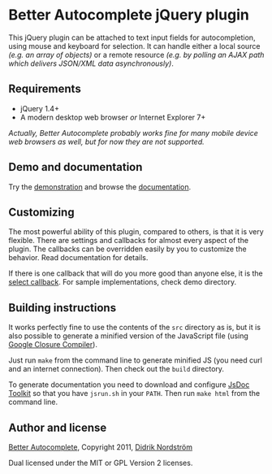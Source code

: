 Better Autocomplete jQuery plugin
=================================

This jQuery plugin can be attached to text input fields for autocompletion,
using mouse and keyboard for selection. It can handle either a local source
*(e.g. an array of objects)* or a remote resource *(e.g. by polling an AJAX
path which delivers JSON/XML data asynchronously)*.

Requirements
------------

 * jQuery 1.4+
 * A modern desktop web browser *or* Internet Explorer 7+

*Actually, Better Autocomplete probably works fine for many mobile device web browsers
as well, but for now they are not supported.*

Demo and documentation
----------------------

Try the [demonstration](http://betamos.se/better-autocomplete/demo/index.html)
and browse the
[documentation](http://betamos.se/better-autocomplete/docs/index.html).

Customizing
-----------

The most powerful ability of this plugin, compared to others, is that it is
very flexible. There are settings and callbacks for almost every aspect of the
plugin. The callbacks can be overridden easily by you to customize the
behavior. Read documentation for details.

If there is one callback that will do you more good than anyone else, it is the
[select callback](http://betamos.se/better-autocomplete/docs/symbols/callbacks.html#select).
For sample implementations, check demo directory.

Building instructions
---------------------

It works perfectly fine to use the contents of the `src` directory as is,
but it is also possible to generate a minified version of the JavaScript file
(using [Google Closure Compiler](http://code.google.com/closure/compiler/)).

Just run `make` from the command line to generate minified JS (you need curl
and an internet connection). Then check out the `build` directory.

To generate documentation you need to download and configure
[JsDoc Toolkit](http://code.google.com/p/jsdoc-toolkit/) so that you have
`jsrun.sh` in your `PATH`. Then run `make html` from the command line.

Author and license
------------------

[Better Autocomplete](http://github.com/betamos/Better-Autocomplete),
Copyright 2011, [Didrik Nordström](http://betamos.se)

Dual licensed under the MIT or GPL Version 2 licenses.
